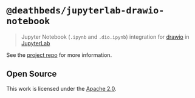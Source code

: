 # `@deathbeds/jupyterlab-drawio-notebook`

> Jupyter Notebook (`.ipynb` and `.dio.ipynb`) integration for [drawio](https://www.diagrams.net) in [JupyterLab](https://github.com/jupyterlab/jupyterlab)

See the [project repo](https://github.com/deathbeds/ipydrawio) for more information.

## Open Source

This work is licensed under the [Apache 2.0](./LICENSE.txt).
